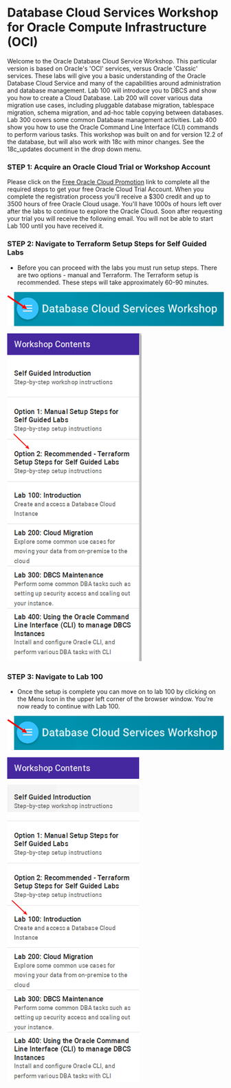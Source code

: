 # Database Cloud Services Workshop for Oracle Compute Infrastructure (OCI)

Welcome to the Oracle Database Cloud Service Workshop. This particular version is based on Oracle's 'OCI' services, versus Oracle 'Classic' services. These labs will give you a basic understanding of the Oracle Database Cloud Service and many of the capabilities around administration and database management. Lab 100 will introduce you to DBCS and show you how to create a Cloud Database. Lab 200 will cover various data migration use cases, including pluggable database migration, tablespace migration, schema migration, and ad-hoc table copying between databases. Lab 300 covers some common Database management activities. Lab 400 show you how to use the Oracle Command Line Interface (CLI) commands to perform various tasks.  This workshop was built on and for version 12.2 of the database, but will also work with 18c with minor changes.  See the 18c_updates document in the drop down menu.

### **STEP 1**:  Acquire an Oracle Cloud Trial or Workshop Account

Please click on the [Free Oracle Cloud Promotion](https://myservices.us.oraclecloud.com/mycloud/signup?language=en&sourceType=:ex:tb:::RC_NAMK180711P00050:DBCS_OCI_HOL&SC=:ex:tb:::RC_NAMK180711P00050:DBCS_OCI_HOL&pcode=NAMK180711P00050) link to complete all the required steps to get your free Oracle Cloud Trial Account. When you complete the registration process you'll receive a $300 credit and up to 3500 hours of free Oracle Cloud usage. You'll have 1000s of hours left over after the labs to continue to explore the Oracle Cloud.  Soon after requesting your trial you will receive the following email. You will not be able to start Lab 100 until you have received it.

### **STEP 2**:  Navigate to Terraform Setup Steps for Self Guided Labs

- Before you can proceed with the labs you must run setup steps.  There are two options - manual and Terraform.  The Terraform setup is recommended.  These steps will take approximately 60-90 minutes.  

![](images/WorkshopMenu.png)

  ![](images/setup.png) 

### **STEP 3**:  Navigate to Lab 100

- Once the setup is complete you can move on to lab 100 by clicking on the Menu Icon in the upper left corner of the browser window. You're now ready to continue with Lab 100.

![](images/WorkshopMenu.png)

![](images/lab100.png)  




